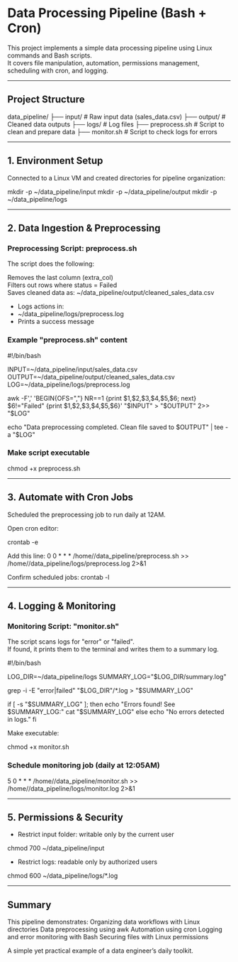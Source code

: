# Data Processing Pipeline (Bash + Cron)

This project implements a simple data processing pipeline using Linux commands and Bash scripts.  
It covers file manipulation, automation, permissions management, scheduling with cron, and logging.  

---

## Project Structure

data_pipeline/
├── input/              # Raw input data (sales_data.csv)
├── output/             # Cleaned data outputs
├── logs/               # Log files
├── preprocess.sh       # Script to clean and prepare data
├── monitor.sh          # Script to check logs for errors

---

## 1. Environment Setup

Connected to a Linux VM and created directories for pipeline organization:

mkdir -p ~/data_pipeline/input
mkdir -p ~/data_pipeline/output
mkdir -p ~/data_pipeline/logs

---

## 2. Data Ingestion & Preprocessing

### Preprocessing Script: preprocess.sh

The script does the following:

Removes the last column (extra_col)  
Filters out rows where status = Failed  
Saves cleaned data as:
~/data_pipeline/output/cleaned_sales_data.csv

- Logs actions in:
- ~/data_pipeline/logs/preprocess.log
- Prints a success message

### Example "preprocess.sh" content

#!/bin/bash

INPUT=~/data_pipeline/input/sales_data.csv
OUTPUT=~/data_pipeline/output/cleaned_sales_data.csv
LOG=~/data_pipeline/logs/preprocess.log

awk -F',' 'BEGIN{OFS=","} 
NR==1 {print \$1,\$2,\$3,\$4,\$5,\$6; next} 
\$6!="Failed" {print \$1,\$2,\$3,\$4,\$5,\$6}' "\$INPUT" > "\$OUTPUT" 2>> "\$LOG"

echo "Data preprocessing completed. Clean file saved to \$OUTPUT" | tee -a "\$LOG"

### Make script executable
chmod +x preprocess.sh

---

## 3. Automate with Cron Jobs

Scheduled the preprocessing job to run daily at 12AM.

Open cron editor:

crontab -e

Add this line:
0 0 * * * /home/<user>/data_pipeline/preprocess.sh >> /home/<user>/data_pipeline/logs/preprocess.log 2>&1


Confirm scheduled jobs:
crontab -l

---

## 4. Logging & Monitoring

### Monitoring Script: "monitor.sh"

The script scans logs for "error" or "failed".  
If found, it prints them to the terminal and writes them to a summary log.

#!/bin/bash

LOG_DIR=~/data_pipeline/logs
SUMMARY_LOG="\$LOG_DIR/summary.log"

grep -i -E "error|failed" "\$LOG_DIR"/*.log > "\$SUMMARY_LOG"

if [ -s "\$SUMMARY_LOG" ]; then
    echo "Errors found! See \$SUMMARY_LOG:"
    cat "\$SUMMARY_LOG"
else
    echo "No errors detected in logs."
fi

Make executable:

chmod +x monitor.sh

### Schedule monitoring job (daily at 12:05AM)

5 0 * * * /home/<user>/data_pipeline/monitor.sh >> /home/<user>/data_pipeline/logs/monitor.log 2>&1

---

## 5. Permissions & Security

- Restrict input folder: writable only by the current user
  
chmod 700 ~/data_pipeline/input


- Restrict logs: readable only by authorized users  

chmod 600 ~/data_pipeline/logs/*.log


---

## Summary

This pipeline demonstrates:
Organizing data workflows with Linux directories
Data preprocessing using awk
Automation using cron
Logging and error monitoring with Bash
Securing files with Linux permissions

A simple yet practical example of a data engineer’s daily toolkit.
